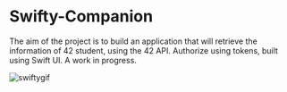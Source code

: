 # Swifty-Companion

The aim of the project is to build an application that will retrieve the information of 42 student,
using the 42 API. Authorize using tokens, built using Swift UI. A work in progress.

![swiftygif](demo/swifty.gif)

